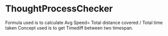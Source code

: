 # ThoughtProcessChecker
Formula used is to calculate Avg Speed= Total distance covered / Total time taken
Concept used is to get Timediff between two timespan.

